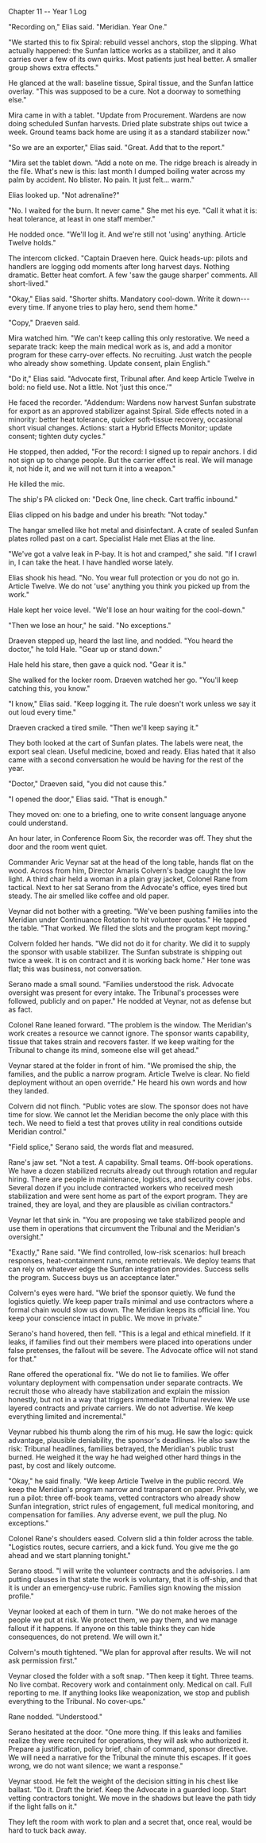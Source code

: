 Chapter 11 -- Year 1 Log

"Recording on," Elias said. "Meridian. Year One."

"We started this to fix Spiral: rebuild vessel anchors, stop the slipping. What actually happened: the Sunfan lattice works as a stabilizer, and it also carries over a few of its own quirks. Most patients just heal better. A smaller group shows extra effects."

He glanced at the wall: baseline tissue, Spiral tissue, and the Sunfan lattice overlay. "This was supposed to be a cure. Not a doorway to something else."

Mira came in with a tablet. "Update from Procurement. Wardens are now doing scheduled Sunfan harvests. Dried plate substrate ships out twice a week. Ground teams back home are using it as a standard stabilizer now."

"So we are an exporter," Elias said. "Great. Add that to the report."

"Mira set the tablet down. "Add a note on me. The ridge breach is already in the file. What's new is this: last month I dumped boiling water across my palm by accident. No blister. No pain. It just felt... warm."

Elias looked up. "Not adrenaline?"

"No. I waited for the burn. It never came." She met his eye. "Call it what it is: heat tolerance, at least in one staff member."

He nodded once. "We'll log it. And we're still not 'using' anything. Article Twelve holds."

The intercom clicked. "Captain Draeven here. Quick heads-up: pilots and handlers are logging odd moments after long harvest days. Nothing dramatic. Better heat comfort. A few 'saw the gauge sharper' comments. All short-lived."

"Okay," Elias said. "Shorter shifts. Mandatory cool-down. Write it down---every time. If anyone tries to play hero, send them home."

"Copy," Draeven said.

Mira watched him. "We can't keep calling this only restorative. We need a separate track: keep the main medical work as is, and add a monitor program for these carry-over effects. No recruiting. Just watch the people who already show something. Update consent, plain English."

"Do it," Elias said. "Advocate first, Tribunal after. And keep Article Twelve in bold: no field use. Not a little. Not 'just this once.'"

He faced the recorder. "Addendum: Wardens now harvest Sunfan substrate for export as an approved stabilizer against Spiral. Side effects noted in a minority: better heat tolerance, quicker soft-tissue recovery, occasional short visual changes. Actions: start a Hybrid Effects Monitor; update consent; tighten duty cycles."

He stopped, then added, "For the record: I signed up to repair anchors. I did not sign up to change people. But the carrier effect is real. We will manage it, not hide it, and we will not turn it into a weapon."

He killed the mic.

The ship's PA clicked on: "Deck One, line check. Cart traffic inbound."

Elias clipped on his badge and under his breath: "Not today."

The hangar smelled like hot metal and disinfectant. A crate of sealed Sunfan plates rolled past on a cart. Specialist Hale met Elias at the line.

"We've got a valve leak in P-bay. It is hot and cramped," she said. "If I crawl in, I can take the heat. I have handled worse lately.

Elias shook his head. "No. You wear full protection or you do not go in. Article Twelve. We do not 'use' anything you think you picked up from the work."

Hale kept her voice level. "We'll lose an hour waiting for the cool-down."

"Then we lose an hour," he said. "No exceptions."

Draeven stepped up, heard the last line, and nodded. "You heard the doctor," he told Hale. "Gear up or stand down."

Hale held his stare, then gave a quick nod. "Gear it is."

She walked for the locker room. Draeven watched her go. "You'll keep catching this, you know."

"I know," Elias said. "Keep logging it. The rule doesn't work unless we say it out loud every time."

Draeven cracked a tired smile. "Then we'll keep saying it."

They both looked at the cart of Sunfan plates. The labels were neat, the export seal clean. Useful medicine, boxed and ready. Elias hated that it also came with a second conversation he would be having for the rest of the year.

"Doctor," Draeven said, "you did not cause this."

"I opened the door," Elias said. "That is enough."

They moved on: one to a briefing, one to write consent language anyone could understand.

An hour later, in Conference Room Six, the recorder was off. They shut the door and the room went quiet.

Commander Aric Veynar sat at the head of the long table, hands flat on the wood. Across from him, Director Amaris Colvern's badge caught the low light. A third chair held a woman in a plain gray jacket, Colonel Rane from tactical. Next to her sat Serano from the Advocate's office, eyes tired but steady. The air smelled like coffee and old paper.

Veynar did not bother with a greeting. "We've been pushing families into the Meridian under Continuance Rotation to hit volunteer quotas." He tapped the table. "That worked. We filled the slots and the program kept moving."

Colvern folded her hands. "We did not do it for charity. We did it to supply the sponsor with usable stabilizer. The Sunfan substrate is shipping out twice a week. It is on contract and it is working back home." Her tone was flat; this was business, not conversation.

Serano made a small sound. "Families understood the risk. Advocate oversight was present for every intake. The Tribunal's processes were followed, publicly and on paper." He nodded at Veynar, not as defense but as fact.

Colonel Rane leaned forward. "The problem is the window. The Meridian's work creates a resource we cannot ignore. The sponsor wants capability, tissue that takes strain and recovers faster. If we keep waiting for the Tribunal to change its mind, someone else will get ahead."

Veynar stared at the folder in front of him. "We promised the ship, the families, and the public a narrow program. Article Twelve is clear. No field deployment without an open override." He heard his own words and how they landed.

Colvern did not flinch. "Public votes are slow. The sponsor does not have time for slow. We cannot let the Meridian become the only place with this tech. We need to field a test that proves utility in real conditions outside Meridian control."

"Field splice," Serano said, the words flat and measured.

Rane's jaw set. "Not a test. A capability. Small teams. Off-book operations. We have a dozen stabilized recruits already out through rotation and regular hiring. There are people in maintenance, logistics, and security cover jobs. Several dozen if you include contracted workers who received mesh stabilization and were sent home as part of the export program. They are trained, they are loyal, and they are plausible as civilian contractors."

Veynar let that sink in. "You are proposing we take stabilized people and use them in operations that circumvent the Tribunal and the Meridian's oversight."

"Exactly," Rane said. "We find controlled, low-risk scenarios: hull breach responses, heat-containment runs, remote retrievals. We deploy teams that can rely on whatever edge the Sunfan integration provides. Success sells the program. Success buys us an acceptance later."

Colvern's eyes were hard. "We brief the sponsor quietly. We fund the logistics quietly. We keep paper trails minimal and use contractors where a formal chain would slow us down. The Meridian keeps its official line. You keep your conscience intact in public. We move in private."

Serano's hand hovered, then fell. "This is a legal and ethical minefield. If it leaks, if families find out their members were placed into operations under false pretenses, the fallout will be severe. The Advocate office will not stand for that."

Rane offered the operational fix. "We do not lie to families. We offer voluntary deployment with compensation under separate contracts. We recruit those who already have stabilization and explain the mission honestly, but not in a way that triggers immediate Tribunal review. We use layered contracts and private carriers. We do not advertise. We keep everything limited and incremental."

Veynar rubbed his thumb along the rim of his mug. He saw the logic: quick advantage, plausible deniability, the sponsor's deadlines. He also saw the risk: Tribunal headlines, families betrayed, the Meridian's public trust burned. He weighed it the way he had weighed other hard things in the past, by cost and likely outcome.

"Okay," he said finally. "We keep Article Twelve in the public record. We keep the Meridian's program narrow and transparent on paper. Privately, we run a pilot: three off-book teams, vetted contractors who already show Sunfan integration, strict rules of engagement, full medical monitoring, and compensation for families. Any adverse event, we pull the plug. No exceptions."

Colonel Rane's shoulders eased. Colvern slid a thin folder across the table. "Logistics routes, secure carriers, and a kick fund. You give me the go ahead and we start planning tonight."

Serano stood. "I will write the volunteer contracts and the advisories. I am putting clauses in that state the work is voluntary, that it is off-ship, and that it is under an emergency-use rubric. Families sign knowing the mission profile."

Veynar looked at each of them in turn. "We do not make heroes of the people we put at risk. We protect them, we pay them, and we manage fallout if it happens. If anyone on this table thinks they can hide consequences, do not pretend. We will own it."

Colvern's mouth tightened. "We plan for approval after results. We will not ask permission first."

Veynar closed the folder with a soft snap. "Then keep it tight. Three teams. No live combat. Recovery work and containment only. Medical on call. Full reporting to me. If anything looks like weaponization, we stop and publish everything to the Tribunal. No cover-ups."

Rane nodded. "Understood."

Serano hesitated at the door. "One more thing. If this leaks and families realize they were recruited for operations, they will ask who authorized it. Prepare a justification, policy brief, chain of command, sponsor directive. We will need a narrative for the Tribunal the minute this escapes. If it goes wrong, we do not want silence; we want a response."

Veynar stood. He felt the weight of the decision sitting in his chest like ballast. "Do it. Draft the brief. Keep the Advocate in a guarded loop. Start vetting contractors tonight. We move in the shadows but leave the path tidy if the light falls on it."

They left the room with work to plan and a secret that, once real, would be hard to tuck back away.
